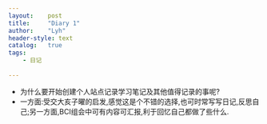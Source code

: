 ```yaml
---
layout:    post
title:     "Diary 1"
author:    "Lyh"
header-style: text
catalog:   true
tags:
    - 日记
    
---
```


- 为什么要开始创建个人站点记录学习笔记及其他值得记录的事呢?
- 一方面:受交大亥子曜的启发,感觉这是个不错的选择,也可时常写写日记,反思自己;另一方面,BCI组会中可有内容可汇报,利于回忆自己都做了些什么.
